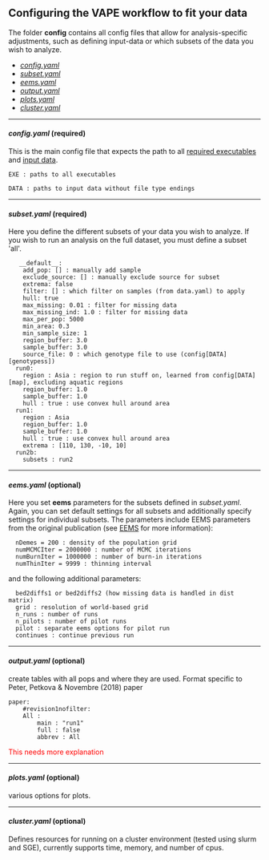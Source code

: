 ## Configuring the VAPE workflow to fit your data

The folder **config** contains all config files that allow for analysis-specific adjustments, such as defining input-data or which subsets of the data you wish to analyze.

 - [*config.yaml*](#configyaml-required)
 - [*subset.yaml*](#subsetyaml-required)
 - [*eems.yaml*](#eemsyaml-optional)
 - [*output.yaml*](#outputyaml-optional)
 - [*plots.yaml*](#plotsyaml-optional)
 - [*cluster.yaml*](#clusteryaml-optional)

----

#### *config.yaml* (required)

This is the main config file that expects the path to all [required executables](https://github.com/NovembreLab/eems-around-the-world/blob/master/README.md#requirements) and [input data](https://github.com/NovembreLab/eems-around-the-world/blob/master/README.md#what-does-my-input-data-have-to-look-like).

```
EXE : paths to all executables

DATA : paths to input data without file type endings

```

----

#### *subset.yaml* (required)
Here you define the different subsets of your data you wish to analyze.
If you wish to run an analysis on the full dataset, you must define a subset 'all'.

```
   __default__:
    add_pop: [] : manually add sample
    exclude_source: [] : manually exclude source for subset
    extrema: false
    filter: [] : which filter on samples (from data.yaml) to apply
    hull: true
    max_missing: 0.01 : filter for missing data
    max_missing_ind: 1.0 : filter for missing data
    max_per_pop: 5000
    min_area: 0.3
    min_sample_size: 1
    region_buffer: 3.0
    sample_buffer: 3.0
    source_file: 0 : which genotype file to use (config[DATA][genotypess])
  run0:                          
    region : Asia : region to run stuff on, learned from config[DATA][map], excluding aquatic regions
    region_buffer: 1.0
    sample_buffer: 1.0
    hull : true : use convex hull around area
  run1:                          
    region : Asia
    region_buffer: 1.0
    sample_buffer: 1.0
    hull : true : use convex hull around area
    extrema : [110, 130, -10, 10]
  run2b:                          
    subsets : run2
```

----

#### *eems.yaml* (optional)
Here you set **eems** parameters for the subsets defined in *subset.yaml*. Again, you can set default settings for all subsets and additionally specify settings for individual subsets. The parameters include EEMS parameters from the original publication (see [EEMS](http://github.com/dipetkov/eems) for more information):

```
  nDemes = 200 : density of the population grid
  numMCMCIter = 2000000 : number of MCMC iterations
  numBurnIter = 1000000 : number of burn-in iterations
  numThinIter = 9999 : thinning interval
```

and the following additional parameters:

```
  bed2diffs1 or bed2diffs2 (how missing data is handled in dist matrix)
  grid : resolution of world-based grid
  n_runs : number of runs
  n_pilots : number of pilot runs
  pilot : separate eems options for pilot run
  continues : continue previous run
```

----
#### *output.yaml* (optional)
create tables with all pops and where they are used. Format specific to
Peter, Petkova & Novembre (2018) paper

```
paper:
    #revision1nofilter:
    All :
        main : "run1"
        full : false
        abbrev : All
```

<font color="red">This needs more explanation</font>

----
#### *plots.yaml* (optional)
various options for plots.


----

#### *cluster.yaml* (optional)

Defines resources for running on a cluster environment (tested using slurm and
SGE), currently supports time, memory, and number of cpus.
